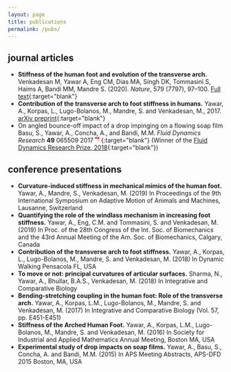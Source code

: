 ```yaml
---
layout: page
title: publications
permalink: /pubs/
---
```


<!-- ## projects -->
<!-- ![Pdflogo](/assets/pdflogo.png) -->


<!-- # Transverse arch foot stiffness
Should talk about the work done so far, as well as the proposed modulation work.
void readAcc(void)
{
  Wire.beginTransmission(IMU_ADDRESS);
  Wire.write(LSM6::OUTX_L_XL);
  Wire.endTransmission();
  Wire.requestFrom(IMU_ADDRESS, (uint8_t)6);

  uint8_t xla = Wire.read();
  uint8_t xha = Wire.read();
  uint8_t yla = Wire.read();
  uint8_t yha = Wire.read();
  uint8_t zla = Wire.read();
  uint8_t zha = Wire.read();

  // combine high and low bytes
  ax = (int16_t)(xha << 8 | xla);
  ay = (int16_t)(yha << 8 | yla);
  az = (int16_t)(zha << 8 | zla);

  
  Wire.beginTransmission(IMU_ADDRESS);
  Wire.write(LSM6::OUTX_L_G);
  Wire.endTransmission();
  Wire.requestFrom(IMU_ADDRESS, (uint8_t)6);

  uint8_t xlg = Wire.read();
  uint8_t xhg = Wire.read();
  uint8_t ylg = Wire.read();
  uint8_t yhg = Wire.read();
  uint8_t zlg = Wire.read();
  uint8_t zhg = Wire.read();

  // combine high and low bytes
  gx = (int16_t)(xhg << 8 | xlg);
  gy = (int16_t)(yhg << 8 | ylg);
  gz = (int16_t)(zhg << 8 | zlg);
  
  angle = atan2(az, ax) * 57.296; // convert radians to degrees
  angledot = gy/29;
  Serial.print(" omega_y = ");
  Serial.println(angledot);
  
}
# Surface curvature articulation
Blah

# Variable stiffness joint
Blah

# Soap films and drops 
Blah -->
## journal articles
+ **Stiffness of the human foot and evolution of the transverse arch.** Venkadesan M, Yawar A, Eng CM, Dias MA, Singh DK, Tommasini S, Haims A, Bandi MM, Mandre S. (2020).  *Nature*, 579 (7797), 97–100. [Full text](https://rdcu.be/b2dCo){:target="blank"}
+ **Contribution of the transverse arch to foot stiffness in humans.** Yawar, A., Korpas, L., Lugo-Bolanos, M., Mandre, S. and Venkadesan, M., 2017. [arXiv preprint](https://arxiv.org/pdf/1706.04610.pdf){:target="blank"}
+ On angled bounce-off impact of a drop impinging on a flowing soap film Basu, S., Yawar, A., Concha, A., and Bandi, M.M. *Fluid Dynamics Research* **49** 065509 2017 [![Download pdf](/assets/pdflogo.png)](../assets/basu2017.pdf){:target="blank"} (Winner of the [Fluid Dynamics Research Prize, 2018](https://iopscience.iop.org/journal/1873-7005/page/Awards){:target="blank"})

## conference presentations
+ **Curvature-induced stiffness in mechanical mimics of the human foot.** Yawar, A., Mandre, S., Venkadesan, M. (2019) In Proceedings of the 9th International Symposium on Adaptive Motion of Animals and Machines, Lausanne, Switzerland
+ **Quantifying the role of the windlass mechanism in increasing foot stiffness.** Yawar, A., Eng, C.M. and Tommasini, S. and Venkadesan, M. (2019) In Proc. of the 28th Congress of the Int. Soc. of Biomechanics and the 43rd Annual Meeting of the Am. Soc. of Biomechanics, Calgary, Canada
+ **Contribution of the transverse arch to foot stiffness.** Yawar, A., Korpas, L., Lugo-Bolanos, M., Mandre, S. and Venkadesan, M. (2018) In Dynamic Walking Pensacola FL, USA
+ **To move or not: principal curvatures of articular surfaces.** Sharma, N., Yawar, A., Bhullar, B.A.S., Venkadesan, M. (2018) In Integrative and Comparative Biology
+ **Bending-stretching coupling in the human foot: Role of the transverse arch.** Yawar, A., Korpas, L.M., Lugo-Bolanos, M., Mandre, S. and Venkadesan, M. (2017)  In Integrative and Comparative Biology (Vol. 57, pp. E451-E451)
+ **Stiffness of the Arched Human Foot.** Yawar, A., Korpas, L.M., Lugo-Bolanos, M., Mandre, S. and Venkadesan, M. (2016) In Society for Industrial and Applied Mathematics Annual Meeting, Boston MA, USA
+ **Experimental study of drop impacts on soap films.** Yawar, A., Basu, S., Concha, A. and Bandi, M.M. (2015) In APS Meeting Abstracts, APS-DFD 2015 Boston, MA, USA